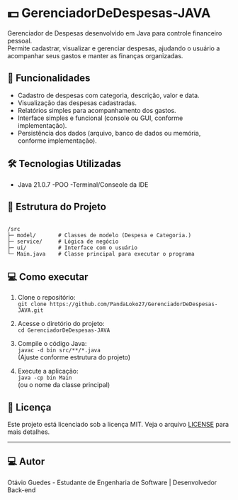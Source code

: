 # 💵 GerenciadorDeDespesas-JAVA

Gerenciador de Despesas desenvolvido em Java para controle financeiro pessoal.  
Permite cadastrar, visualizar e gerenciar despesas, ajudando o usuário a acompanhar seus gastos e manter as finanças organizadas.

## 🚀 Funcionalidades

- Cadastro de despesas com categoria, descrição, valor e data.
- Visualização das despesas cadastradas.
- Relatórios simples para acompanhamento dos gastos.
- Interface simples e funcional (console ou GUI, conforme implementação).
- Persistência dos dados (arquivo, banco de dados ou memória, conforme implementação).

## 🛠️ Tecnologias Utilizadas

- Java 21.0.7
-POO
-Terminal/Conseole da IDE


## 📁 Estrutura do Projeto

```

/src
├─ model/       # Classes de modelo (Despesa e Categoria.)
├─ service/     # Lógica de negócio
├─ ui/          # Interface com o usuário
└─ Main.java    # Classe principal para executar o programa

```

## 💻 Como executar

1. Clone o repositório:  
   `git clone https://github.com/PandaLoko27/GerenciadorDeDespesas-JAVA.git`

2. Acesse o diretório do projeto:  
   `cd GerenciadorDeDespesas-JAVA`

3. Compile o código Java:  
   `javac -d bin src/**/*.java`  
   (Ajuste conforme estrutura do projeto)

4. Execute a aplicação:  
   `java -cp bin Main`  
   (ou o nome da classe principal)


## 📄 Licença

Este projeto está licenciado sob a licença MIT. Veja o arquivo [LICENSE](LICENSE) para mais detalhes.

---
## 💻 Autor

Otávio Guedes - Estudante de Engenharia de Software | Desenvolvedor Back-end
